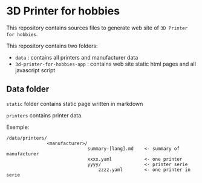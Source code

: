 # 3D Printer for hobbies

This repository contains sources files to generate web site of `3D Printer for hobbies`.

This repository contains two folders:
 * `data` : contains all printers and manufacturer data
 * `3d-printer-for-hobbies-app` : contains web site static html pages and all javascript script

## Data folder

`static` folder contains static page written in markdown

`printers` contains printer data.

Exemple:
```
/data/printers/
               <manufacturer>/
                              summary-[lang].md    <- summary of manufacturer
                              xxxx.yaml            <- one printer
                              yyyy/                <- printer serie
                                  zzzz.yaml        <- one printer in serie
```
